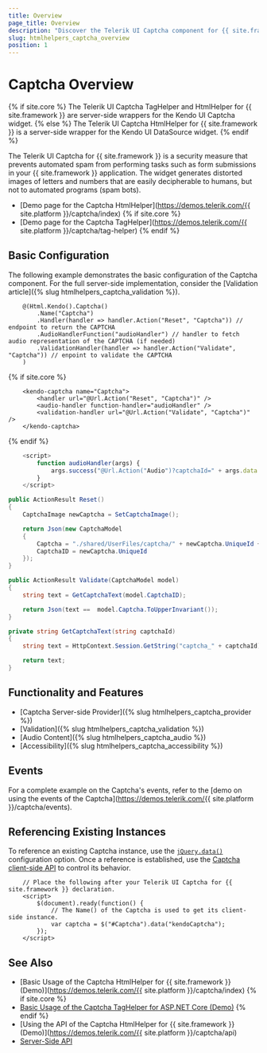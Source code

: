 ```yaml
---
title: Overview
page_title: Overview
description: "Discover the Telerik UI Captcha component for {{ site.framework }} control, and learn how to start using it."
slug: htmlhelpers_captcha_overview
position: 1
---
```


# Captcha Overview

{% if site.core %}
The Telerik UI Captcha TagHelper and HtmlHelper for {{ site.framework }} are server-side wrappers for the Kendo UI Captcha widget.
{% else %}
The Telerik UI Captcha HtmlHelper for {{ site.framework }} is a server-side wrapper for the Kendo UI DataSource widget.
{% endif %}

The Telerik UI Captcha for {{ site.framework }} is a security measure that prevents automated spam from performing tasks such as form submissions in your {{ site.framework }} application. The widget generates distorted images of letters and numbers that are easily decipherable to humans, but not to automated programs (spam bots). 

* [Demo page for the Captcha HtmlHelper](https://demos.telerik.com/{{ site.platform }}/captcha/index)
{% if site.core %}
* [Demo page for the Captcha TagHelper](https://demos.telerik.com/{{ site.platform }}/captcha/tag-helper)
{% endif %}

## Basic Configuration

The following example demonstrates the basic configuration of the Captcha component. For the full server-side implementation, consider the [Validation article]({% slug htmlhelpers_captcha_validation %}).

```HtmlHelper
    @(Html.Kendo().Captcha()
        .Name("Captcha")
        .Handler(handler => handler.Action("Reset", "Captcha")) // endpoint to return the CAPTCHA 
        .AudioHandlerFunction("audioHandler") // handler to fetch audio representation of the CAPTCHA (if needed)
        .ValidationHandler(handler => handler.Action("Validate", "Captcha")) // enpoint to validate the CAPTCHA
    )
```
{% if site.core %}
```TagHelper
    <kendo-captcha name="Captcha">
        <handler url="@Url.Action("Reset", "Captcha")" />
        <audio-handler function-handler="audioHandler" />
        <validation-handler url="@Url.Action("Validate", "Captcha")" />
    </kendo-captcha>
```
{% endif %}
```JavaScript
    <script>
        function audioHandler(args) {
            args.success("@Url.Action("Audio")?captchaId=" + args.data.captchaId); 
        }
    </script>
```
```C#
public ActionResult Reset()
{
    CaptchaImage newCaptcha = SetCaptchaImage();

    return Json(new CaptchaModel
    {
        Captcha = "./shared/UserFiles/captcha/" + newCaptcha.UniqueId + ".png",
        CaptchaID = newCaptcha.UniqueId
    });
}

public ActionResult Validate(CaptchaModel model)
{
    string text = GetCaptchaText(model.CaptchaID);

    return Json(text ==  model.Captcha.ToUpperInvariant());
}

private string GetCaptchaText(string captchaId)
{
    string text = HttpContext.Session.GetString("captcha_" + captchaId);

    return text;
}
```


## Functionality and Features

* [Captcha Server-side Provider]({% slug htmlhelpers_captcha_provider %})
* [Validation]({% slug htmlhelpers_captcha_validation %})
* [Audio Content]({% slug htmlhelpers_captcha_audio %})
* [Accessibility]({% slug htmlhelpers_captcha_accessibility %})

## Events

For a complete example on the Captcha's events, refer to the [demo on using the events of the Captcha](https://demos.telerik.com/{{ site.platform }}/captcha/events).

## Referencing Existing Instances

To reference an existing Captcha instance, use the [`jQuery.data()`](https://api.jquery.com/jQuery.data/) configuration option. Once a reference is established, use the [Captcha client-side API](https://docs.telerik.com/kendo-ui/api/javascript/ui/captcha#methods) to control its behavior.

```
    // Place the following after your Telerik UI Captcha for {{ site.framework }} declaration.
    <script>
        $(document).ready(function() {
            // The Name() of the Captcha is used to get its client-side instance.
            var captcha = $("#Captcha").data("kendoCaptcha");
        });
    </script>
```

## See Also

* [Basic Usage of the Captcha HtmlHelper for {{ site.framework }} (Demo)](https://demos.telerik.com/{{ site.platform }}/captcha/index)
{% if site.core %}
* [Basic Usage of the Captcha TagHelper for ASP.NET Core (Demo)](https://demos.telerik.com/aspnet-core/captcha/tag-helper)
{% endif %}
* [Using the API of the Captcha HtmlHelper for {{ site.framework }} (Demo)](https://demos.telerik.com/{{ site.platform }}/captcha/api)
* [Server-Side API](/api/captcha)
